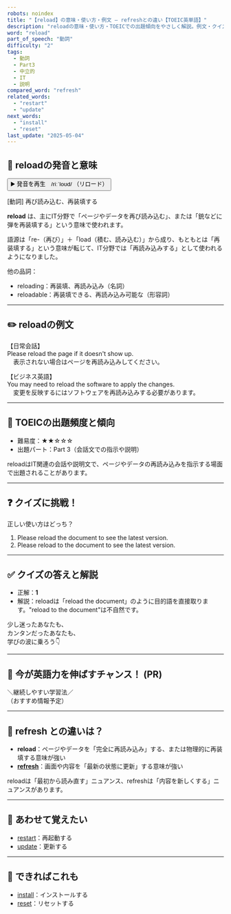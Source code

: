 ```yaml
---
robots: noindex
title: "【reload】の意味・使い方・例文 ― refreshとの違い【TOEIC英単語】"
description: "reloadの意味・使い方・TOEICでの出題傾向をやさしく解説。例文・クイズ付きでrefreshとの違いもわかりやすく学べます。"
word: "reload"
part_of_speech: "動詞"
difficulty: "2"
tags:
  - 動詞
  - Part3
  - 中立的
  - IT
  - 説明
compared_word: "refresh"
related_words:
  - "restart"
  - "update"
next_words:
  - "install"
  - "reset"
last_update: "2025-05-04"
---
```


## 🔰 reloadの発音と意味

<button class="play-audio" onclick="playTTS('reload')">
  <span class="play-audio-main">
    ▶️ 発音を再生　/riːˈloʊd/
  </span>
  <span class="play-audio-sub">
    （リロード）
  </span>
</button>

[動詞] 再び読み込む、再装填する

**reload** は、主にIT分野で「ページやデータを再び読み込む」、または「銃などに弾を再装填する」という意味で使われます。

語源は「re-（再び）」＋「load（積む、読み込む）」から成り、もともとは「再装填する」という意味が転じて、IT分野では「再読み込みする」として使われるようになりました。

他の品詞：  
- reloading：再装填、再読み込み（名詞）
- reloadable：再装填できる、再読み込み可能な（形容詞）

---

## ✏️ reloadの例文

【日常会話】  
Please reload the page if it doesn't show up.  
　表示されない場合はページを再読み込みしてください。

【ビジネス英語】  
You may need to reload the software to apply the changes.  
　変更を反映するにはソフトウェアを再読み込みする必要があります。

---

## 🎯 TOEICの出題頻度と傾向

- 難易度：★★☆☆☆
- 出題パート：Part 3（会話文での指示や説明）

reloadはIT関連の会話や説明文で、ページやデータの再読み込みを指示する場面で出題されることがあります。

---

## ❓ クイズに挑戦！

正しい使い方はどっち？

1. Please reload the document to see the latest version.  
2. Please reload to the document to see the latest version.

---

## ✅ クイズの答えと解説

- 正解：**1**
- 解説：reloadは「reload the document」のように目的語を直接取ります。"reload to the document"は不自然です。

少し迷ったあなたも、  
カンタンだったあなたも、  
学びの波に乗ろう👇️

---

## 🚀 今が英語力を伸ばすチャンス！ (PR)

<div class="info-center">
＼継続しやすい学習法／<br>  
（おすすめ情報予定）
</div>

---

## 🤔  refresh との違いは？

- **reload**：ページやデータを「完全に再読み込み」する、または物理的に再装填する意味が強い
- **[refresh](/word/refresh)**：画面や内容を「最新の状態に更新」する意味が強い

reloadは「最初から読み直す」ニュアンス、refreshは「内容を新しくする」ニュアンスがあります。

---

## 🧩 あわせて覚えたい

- [restart](/word/restart)：再起動する
- [update](/word/update)：更新する

---

## 📖 できればこれも

- [install](/word/install)：インストールする
- [reset](/word/reset)：リセットする

<!-- cvid: aid01_bid09 -->
